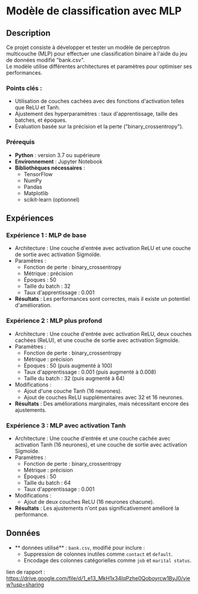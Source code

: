 # Modèle de classification avec MLP

## Description
Ce projet consiste à développer et tester un modèle de perceptron multicouche (MLP) pour effectuer une classification binaire à l'aide du jeu de données modifié "bank.csv".  
Le modèle utilise différentes architectures et paramètres pour optimiser ses performances.  

### Points clés :
- Utilisation de couches cachées avec des fonctions d'activation telles que ReLU et Tanh.
- Ajustement des hyperparamètres : taux d'apprentissage, taille des batches, et époques.
- Évaluation basée sur la précision et la perte ("binary_crossentropy").
### Prérequis
- **Python** : version 3.7 ou supérieure  
- **Environnement** : Jupyter Notebook  
- **Bibliothèques nécessaires** :
  - TensorFlow
  - NumPy
  - Pandas
  - Matplotlib
  - scikit-learn (optionnel)

## Expériences
### Expérience 1 : MLP de base
- Architecture : Une couche d'entrée avec activation ReLU et une couche de sortie avec activation Sigmoïde.
- Paramètres :
  - Fonction de perte : binary_crossentropy  
  - Métrique : précision  
  - Époques : 50  
  - Taille du batch : 32  
  - Taux d'apprentissage : 0.001  
- **Résultats** : Les performances sont correctes, mais il existe un potentiel d'amélioration.

### Expérience 2 : MLP plus profond
- Architecture : Une couche d'entrée avec activation ReLU, deux couches cachées (ReLU), et une couche de sortie avec activation Sigmoïde.
- Paramètres :
  - Fonction de perte : binary_crossentropy  
  - Métrique : précision  
  - Époques : 50 (puis augmenté à 100)  
  - Taux d'apprentissage : 0.001 (puis augmenté à 0.008)  
  - Taille du batch : 32 (puis augmenté à 64)  
- Modifications :
  - Ajout d'une couche Tanh (16 neurones).
  - Ajout de couches ReLU supplémentaires avec 32 et 16 neurones.  
- **Résultats** : Des améliorations marginales, mais nécessitant encore des ajustements.

### Expérience 3 : MLP avec activation Tanh
- Architecture : Une couche d'entrée et une couche cachée avec activation Tanh (16 neurones), et une couche de sortie avec activation Sigmoïde.
- Paramètres :
  - Fonction de perte : binary_crossentropy  
  - Métrique : précision  
  - Époques : 50  
  - Taille du batch : 64  
  - Taux d'apprentissage : 0.001  
- Modifications :
  - Ajout de deux couches ReLU (16 neurones chacune).  
- **Résultats** : Les ajustements n'ont pas significativement amélioré la performance.

## Données
- ** données utilisé** : `bank.csv`, modifié pour inclure :
  - Suppression de colonnes inutiles comme `contact` et `default`.
  - Encodage des colonnes catégorielles comme `job` et `marital status`.

lien de rapport : https://drive.google.com/file/d/1_e13_MkH1x34IqPzhe0Qoboyrcw1ByJ0/view?usp=sharing
